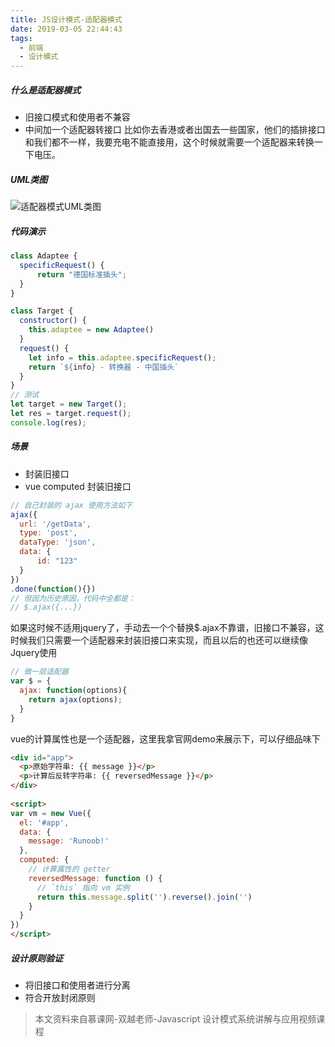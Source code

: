 ```yaml
---
title: JS设计模式-适配器模式
date: 2019-03-05 22:44:43
tags:
  - 前端
  - 设计模式
---
```

##### 什么是适配器模式
- 旧接口模式和使用者不兼容
- 中间加一个适配器转接口
比如你去香港或者出国去一些国家，他们的插排接口和我们都不一样，我要充电不能直接用，这个时候就需要一个适配器来转换一下电压。
<!--more-->
##### UML类图
![适配器模式UML类图](https://upload-images.jianshu.io/upload_images/8878633-2480fb0fe4949947.jpeg?imageMogr2/auto-orient/strip%7CimageView2/2/w/1240)
##### 代码演示
```javascript
class Adaptee {
  specificRequest() {
      return "德国标准插头";
  }
}

class Target {
  constructor() {
    this.adaptee = new Adaptee()
  }
  request() {
    let info = this.adaptee.specificRequest();
    return `${info} - 转换器 - 中国插头`  
  }
}
// 测试
let target = new Target();
let res = target.request();
console.log(res);
```
##### 场景
- 封装旧接口
- vue computed
封装旧接口
```javascript
// 自己封装的 ajax 使用方法如下
ajax({
  url: '/getData',
  type: 'post',
  dataType: 'json',
  data: {
      id: "123"
  }
})
.done(function(){})
// 但因为历史原因，代码中全都是：
// $.ajax({...})
```
如果这时候不适用jquery了，手动去一个个替换$.ajax不靠谱，旧接口不兼容，这时候我们只需要一个适配器来封装旧接口来实现，而且以后的也还可以继续像Jquery使用
```javascript
// 做一层适配器
var $ = {
  ajax: function(options){
    return ajax(options);
  }
}
```
vue的计算属性也是一个适配器，这里我拿官网demo来展示下，可以仔细品味下
```html
<div id="app">
  <p>原始字符串: {{ message }}</p>
  <p>计算后反转字符串: {{ reversedMessage }}</p>
</div>
 
<script>
var vm = new Vue({
  el: '#app',
  data: {
    message: 'Runoob!'
  },
  computed: {
    // 计算属性的 getter
    reversedMessage: function () {
      // `this` 指向 vm 实例
      return this.message.split('').reverse().join('')
    }
  }
})
</script>
```
##### 设计原则验证
- 将旧接口和使用者进行分离
- 符合开放封闭原则

> 本文资料来自慕课网-双越老师-Javascript 设计模式系统讲解与应用视频课程